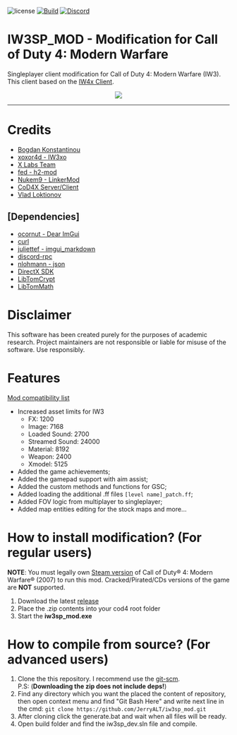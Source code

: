![license](https://img.shields.io/github/license/JerryALT/iw3sp_mod.svg)
[![Build](https://github.com/JerryALT/iw3sp_mod/workflows/Build/badge.svg)](https://github.com/JerryALT/iw3sp_mod/actions)
[![Discord](https://img.shields.io/discord/1091304681822752778?color=%237289DA&label=members&logo=discord&logoColor=%23FFFFFF)](https://discord.gg/YzNZSEMAnf)

# IW3SP_MOD - Modification for Call of Duty 4: Modern Warfare

Singleplayer client modification for Call of Duty 4: Modern Warfare (IW3). This client based on the [IW4x Client](https://github.com/XLabsProject/iw4x-client).

<p align="center">
  <img src="assets/github/banner.png?raw=true"/>
</p>

___

# Credits
- [Bogdan Konstantinou](https://github.com/Nikolai2390)
- [xoxor4d - IW3xo](https://github.com/xoxor4d/iw3xo-dev)
- [X Labs Team](https://github.com/XLabsProject)
- [fed - h2-mod](https://github.com/fedddddd/h2-mod)
- [Nukem9 - LinkerMod](https://github.com/Nukem9/LinkerMod)
- [CoD4X Server/Client](https://github.com/callofduty4x)
- [Vlad Loktionov](https://www.youtube.com/@ruvlad)

## [Dependencies]
- [ocornut - Dear ImGui](https://github.com/ocornut/imgui)
- [curl](https://github.com/curl/curl)
- [juliettef - imgui_markdown](https://github.com/juliettef/imgui_markdown)
- [discord-rpc](https://github.com/discord/discord-rpc)
- [nlohmann - json](https://github.com/nlohmann/json)
- [DirectX SDK](https://github.com/devKlausS/dxsdk)
- [LibTomCrypt](https://github.com/libtom/libtomcrypt)
- [LibTomMath](https://github.com/libtom/libtommath)

# Disclaimer
This software has been created purely for the purposes of academic research. Project maintainers are not responsible or liable for misuse of the software. Use responsibly.

# Features
[Mod compatibility list](https://github.com/JerryALT/iw3sp_mod/wiki/Mod-compatibility-list)

- Increased asset limits for IW3
  - FX: 1200
  - Image: 7168
  - Loaded Sound: 2700
  - Streamed Sound: 24000
  - Material: 8192
  - Weapon: 2400
  - Xmodel: 5125
- Added the game achievements;
- Added the gamepad support with aim assist;
- Added the custom methods and functions for GSC;
- Added loading the additional .ff files `[level name]_patch.ff`;
- Added FOV logic from multiplayer to singleplayer;
- Added map entities editing for the stock maps and more...

# How to install modification? (For regular users)
**NOTE**: You must legally own [Steam version](https://store.steampowered.com/app/7940/Call_of_Duty_4_Modern_Warfare_2007/) of Call of Duty® 4: Modern Warfare® (2007) to run this mod. Cracked/Pirated/CDs versions of the game are **NOT** supported.
1. Download the latest [release](https://github.com/JerryALT/iw3sp_mod/releases/latest)
2. Place the .zip contents into your cod4 root folder
3. Start the **iw3sp_mod.exe**

# How to compile from source? (For advanced users)
1. Clone the this repository. I recommend use the [git-scm](https://git-scm.com/downloads).
</br>P.S: (**Downloading the zip does not include deps!**)</br>
2. Find any directory which you want the placed the content of repository, then open context menu and find "Git Bash Here" and write next line in the cmd: `git clone https://github.com/JerryALT/iw3sp_mod.git`
3. After cloning click the generate.bat and wait when all files will be ready.
4. Open build folder and find the iw3sp_dev.sln file and compile.
